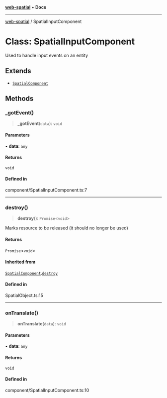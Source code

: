 [**web-spatial**](../README.md) • **Docs**

***

[web-spatial](../globals.md) / SpatialInputComponent

# Class: SpatialInputComponent

Used to handle input events on an entity

## Extends

- [`SpatialComponent`](SpatialComponent.md)

## Methods

### \_gotEvent()

> **\_gotEvent**(`data`): `void`

#### Parameters

• **data**: `any`

#### Returns

`void`

#### Defined in

component/SpatialInputComponent.ts:7

***

### destroy()

> **destroy**(): `Promise`\<`void`\>

Marks resource to be released (it should no longer be used)

#### Returns

`Promise`\<`void`\>

#### Inherited from

[`SpatialComponent`](SpatialComponent.md).[`destroy`](SpatialComponent.md#destroy)

#### Defined in

SpatialObject.ts:15

***

### onTranslate()

> **onTranslate**(`data`): `void`

#### Parameters

• **data**: `any`

#### Returns

`void`

#### Defined in

component/SpatialInputComponent.ts:10
